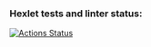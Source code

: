 ### Hexlet tests and linter status:
[![Actions Status](https://github.com/winternen/python-project-lvl1/workflows/hexlet-check/badge.svg)](https://github.com/winternen/python-project-lvl1/actions)